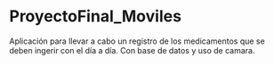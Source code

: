 # ProyectoFinal_Moviles
Aplicación para llevar a cabo un registro de los medicamentos que se deben ingerir con el día a día. Con base de datos y uso de camara.
